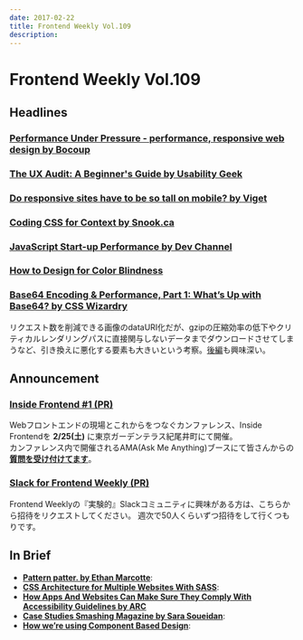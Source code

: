 ```yaml
---
date: 2017-02-22
title: Frontend Weekly Vol.109
description: 
---
```


# Frontend Weekly Vol.109

## Headlines

### [Performance Under Pressure - performance, responsive web design by Bocoup](https://bocoup.com/blog/performance-under-pressure)



### [The UX Audit: A Beginner's Guide by Usability Geek](http://usabilitygeek.com/ux-audit-beginners-guide/)



### [Do responsive sites have to be so tall on mobile? by Viget](https://www.viget.com/articles/do-responsive-sites-have-to-be-so-tall-on-mobile)



### [Coding CSS for Context by Snook.ca](https://snook.ca/archives/html_and_css/coding-css-for-context)



### [JavaScript Start-up Performance by Dev Channel](https://medium.com/dev-channel/javascript-start-up-performance-69200f43b201#.w8paql1ah)



### [How to Design for Color Blindness](https://medium.theuxblog.com/how-to-design-for-color-blindness-a6f083b08e12#.az1s821g4)



### [Base64 Encoding & Performance, Part 1: What’s Up with Base64? by CSS Wizardry](https://csswizardry.com/2017/02/base64-encoding-and-performance/)

リクエスト数を削減できる画像のdataURI化だが、gzipの圧縮効率の低下やクリティカルレンダリングパスに直接関与しないデータまでダウンロードさせてしまうなど、引き換えに悪化する要素も大きいという考察。[後編](https://csswizardry.com/2017/02/base64-encoding-and-performance-part-2/)も興味深い。

## Announcement

### [Inside Frontend #1 (PR)](http://inside-frontend.com/)

Webフロントエンドの現場とこれからをつなぐカンファレンス、Inside Frontendを **2/25(土)** に東京ガーデンテラス紀尾井町にて開催。  
カンファレンス内で開催されるAMA(Ask Me Anything)ブースにて皆さんからの[**質問を受け付けてます**](https://github.com/insidefrontend/issue1-ama)。

### [Slack for Frontend Weekly (PR)](https://studiomohawk.typeform.com/to/Kj8Gaj)

Frontend Weeklyの『実験的』Slackコミュニティに興味がある方は、こちらから招待をリクエストしてください。 週次で50人くらいずつ招待をして行くつもりです。

## In Brief

* [**Pattern patter. by Ethan Marcotte**](https://ethanmarcotte.com/wrote/pattern-patter/): 
* [**CSS Architecture for Multiple Websites With SASS**](https://medium.com/@elad/css-architecture-for-multiple-websites-with-sass-7e923fc53f7a#.7iv1k3ekr): 
* [**How Apps And Websites Can Make Sure They Comply With Accessibility Guidelines by ARC**](https://arc.applause.com/2017/01/24/accessibility-guidelines-wcag-2-0/)
* [**Case Studies Smashing Magazine by Sara Soueidan**](https://sarasoueidan.com/case-studies/smashing-magazine/): 
* [**How we’re using Component Based Design**](https://medium.com/@lewisplushumphreys/how-were-using-component-based-design-5f9e3176babb#.qlsgsi70q): 
